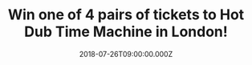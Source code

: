 ---
campaign-uuid: "c-1aab82fa-94ac-4ea7-948e-5d4b7919fc09"
type: "Preview"
category: "Tickets"
date: "2018-07-26T09:00:00.000Z"
end-date: "2018-08-06T23:59:00.000Z"
disable-form: false
is_promoted: false
has_entry_page: true
title: "Win one of 4 pairs of tickets to Hot Dub Time Machine in London!"
competition-description: "<p>NME AAA members get ready: the World’s First Time Travelling\
  \ DJ, a global festival smash-hit and the Best Party Ever is here! and  of course,\
  \ we want to take YOU there! Yes, we are talking about Hot Dub Time Machine!</p>\r\
  \n<p>We have in our hands 4 pairs of tickets for 4 lucky NME AAA members to win\
  \ and attend the musical phenomenon that’s taking over club nights worldwide on\
  \ Saturday 11th of August at the O2 Academy Brixton in London</p>\r\n<p>Want to\
  \ come along with us? Click below for a chance to win!</p>"
hero-header: "Win one of 4 pairs of tickets to Hot Dub Time Machine in London!"
terms-confirmation: "N/A"
banner-img: "https://assets.expresslyapp.com/asset-3e1c9923-c0cd-45f7-8daa-c71b95c96398.jpg"
logo-left-href: "http://hotdubtimemachine.com"
logo-left-image: "https://assets.expresslyapp.com/asset-ee428cf0-d8cf-4917-8688-061e52ee41ea.jpg"
logo-left-title: "Hot Dub"
bg-image-hero: "https://assets.expresslyapp.com/asset-08d3a166-2609-4186-99cd-652a32c36862.jpg"
bg-image-first: "https://assets.expresslyapp.com/asset-5289d6a4-dcb3-4ecf-b9e3-05e4ca623a69.jpg"
bg-image-second: "https://assets.expresslyapp.com/asset-acbd0529-c34a-4737-9c5a-3dc361515c4b.jpg"
bg-image-third: "https://assets.expresslyapp.com/asset-7bd1ed6f-bff3-4e63-a2d3-a77e979042ad.jpg"
section1-content: "<p>Since first launching his time-travelling, ‘dance-through-the-decades’\
  \ audio-visual party concept in 2011, Sydney’s Tom Loud, otherwise known as Hot\
  \ Dub Time Machine has grown his project into an absolute monster.</p>\r\n<p>This\
  \ Australian DJ who showcases songs from every decade and genre of music, weaving\
  \ it into one expansive, electrifying, music history lesson has been welcomed by\
  \ international audiences with open arms; with a phenomenal 200,000 tickets already\
  \ sold worldwide!</p>"
section2-content: "<p>Hot Dub has broken dance floors at sold-out shows all over the\
  \ globe, along with festival slots at Coachella, Reading and Leeds Festival, T in\
  \ the Park, Splendour in the Grass and plenty more.</p>\L <p>DJ Tom Loud plays songs\
  \ in “strict” chronological order, mixing and mashing visuals and audio live from\
  \ vinyl turntables. It’s every song you love presented in a whole new way. It’s\
  \ the Best. Party. Ever!</p>"
section3-content: "<p>If you want to be there now, what are you waiting for? Enter\
  \ the form below and you could be going to the best party of you life: Hot Dub Time\
  \ Machine in London on August 11th! thanks to NME AAA!</p>\r\n<p>Good luck!</p>"
entry-title: "Win one of 4 pairs of tickets to Hot Dub Time Machine in London!"
entry-content: "Enter the draw to win one of 4 pairs of tickets to Hot Dub Time Machine\
  \ in London by completing the form below before 23:59 on 6th of August 2018."
has-winner: false
prize-description: "One of 4 pairs of tickets to Hot Dub Time Machine in London."
special-conditions: "Multiple entries are allowed up to one every day."
---